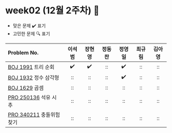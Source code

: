 
# week02 (12월 2주차) :pencil:

- 맞은 문제 :heavy_check_mark: 표기
- 고민한 문제 :mag: 표기


|Problem No.|이석범|장현영|정동찬|정영일|최규림|김아영|
|:-------------------------|:-----:|:------------------:|:-----:|:-----:|:-----:|:-----:|
|[BOJ 1991](https://www.acmicpc.net/problem/1991) 트리 순회|:heavy_check_mark:|:heavy_check_mark:|::|:heavy_check_mark:|::|::|
|[BOJ 1932](https://www.acmicpc.net/problem/1932) 정수 삼각형|::|::|::|:heavy_check_mark:|::|::|
|[BOJ 1629](https://www.acmicpc.net/problem/1629) 곱셈|::|::|::|::|::|::|
|[PRO 250136](https://school.programmers.co.kr/learn/courses/30/lessons/250136) 석유 시추|::|::|::|::|::|::|
|[PRO 340211](https://school.programmers.co.kr/learn/courses/30/lessons/340211) 충돌위험 찾기|::|::|::|::|::|::|
